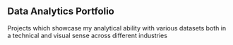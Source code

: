 ## Data Analytics Portfolio
Projects  which showcase my analytical ability with various datasets both in a technical and visual sense across different industries

